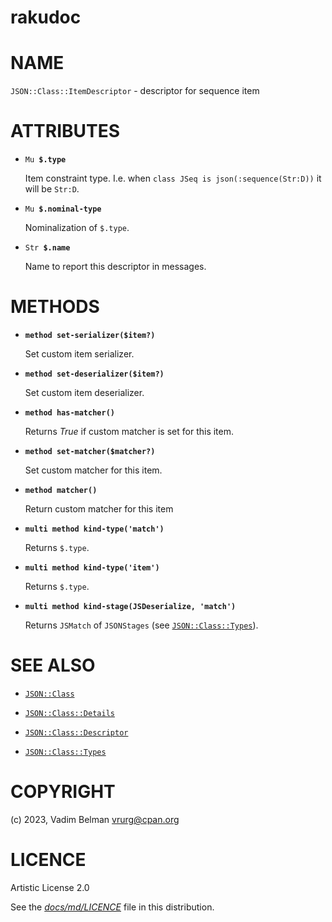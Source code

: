 # rakudoc

# NAME

`JSON::Class::ItemDescriptor` - descriptor for sequence item

# ATTRIBUTES

  - `Mu `**`$.type`**
    
    Item constraint type. I.e. when `class JSeq is json(:sequence(Str:D))` it will be `Str:D`.

  - `Mu `**`$.nominal-type`**
    
    Nominalization of `$.type`.

  - `Str `**`$.name`**
    
    Name to report this descriptor in messages.

# METHODS

  - **`method set-serializer($item?)`**
    
    Set custom item serializer.

  - **`method set-deserializer($item?)`**
    
    Set custom item deserializer.

  - **`method has-matcher()`**
    
    Returns *True* if custom matcher is set for this item.

  - **`method set-matcher($matcher?)`**
    
    Set custom matcher for this item.

  - **`method matcher()`**
    
    Return custom matcher for this item

  - **`multi method kind-type('match')`**
    
    Returns `$.type`.

  - **`multi method kind-type('item')`**
    
    Returns `$.type`.

  - **`multi method kind-stage(JSDeserialize, 'match')`**
    
    Returns `JSMatch` of `JSONStages` (see [`JSON::Class::Types`](Types.md)).

# SEE ALSO

  - [`JSON::Class`](../Class.md)

  - [`JSON::Class::Details`](Details.md)

  - [`JSON::Class::Descriptor`](Descriptor.md)

  - [`JSON::Class::Types`](Types.md)

# COPYRIGHT

(c) 2023, Vadim Belman <vrurg@cpan.org>

# LICENCE

Artistic License 2.0

See the [*docs/md/LICENCE*](../../LICENCE) file in this distribution.
